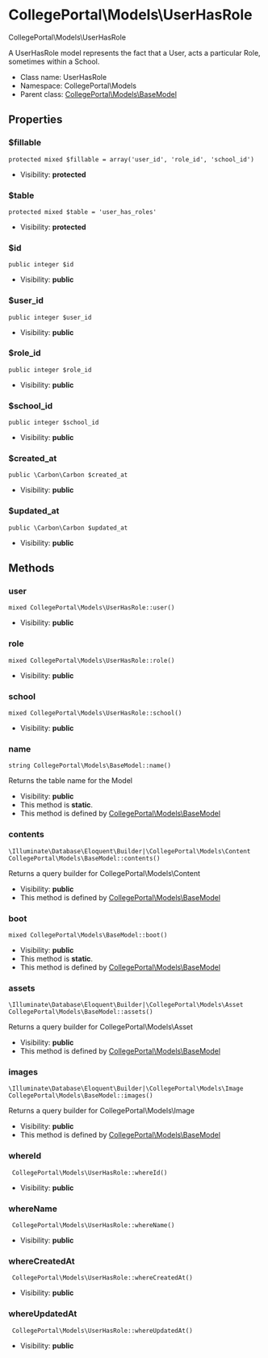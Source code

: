 CollegePortal\Models\UserHasRole
===============

CollegePortal\Models\UserHasRole

A UserHasRole model represents the fact that a User,
 acts a particular Role, sometimes within a School.


* Class name: UserHasRole
* Namespace: CollegePortal\Models
* Parent class: [CollegePortal\Models\BaseModel](CollegePortal-Models-BaseModel.md)





Properties
----------


### $fillable

    protected mixed $fillable = array('user_id', 'role_id', 'school_id')





* Visibility: **protected**


### $table

    protected mixed $table = 'user_has_roles'





* Visibility: **protected**


### $id

    public integer $id





* Visibility: **public**


### $user_id

    public integer $user_id





* Visibility: **public**


### $role_id

    public integer $role_id





* Visibility: **public**


### $school_id

    public integer $school_id





* Visibility: **public**


### $created_at

    public \Carbon\Carbon $created_at





* Visibility: **public**


### $updated_at

    public \Carbon\Carbon $updated_at





* Visibility: **public**


Methods
-------


### user

    mixed CollegePortal\Models\UserHasRole::user()





* Visibility: **public**




### role

    mixed CollegePortal\Models\UserHasRole::role()





* Visibility: **public**




### school

    mixed CollegePortal\Models\UserHasRole::school()





* Visibility: **public**




### name

    string CollegePortal\Models\BaseModel::name()

Returns the table name for the Model



* Visibility: **public**
* This method is **static**.
* This method is defined by [CollegePortal\Models\BaseModel](CollegePortal-Models-BaseModel.md)




### contents

    \Illuminate\Database\Eloquent\Builder|\CollegePortal\Models\Content CollegePortal\Models\BaseModel::contents()

Returns a query builder for CollegePortal\Models\Content



* Visibility: **public**
* This method is defined by [CollegePortal\Models\BaseModel](CollegePortal-Models-BaseModel.md)




### boot

    mixed CollegePortal\Models\BaseModel::boot()





* Visibility: **public**
* This method is **static**.
* This method is defined by [CollegePortal\Models\BaseModel](CollegePortal-Models-BaseModel.md)




### assets

    \Illuminate\Database\Eloquent\Builder|\CollegePortal\Models\Asset CollegePortal\Models\BaseModel::assets()

Returns a query builder for CollegePortal\Models\Asset



* Visibility: **public**
* This method is defined by [CollegePortal\Models\BaseModel](CollegePortal-Models-BaseModel.md)




### images

    \Illuminate\Database\Eloquent\Builder|\CollegePortal\Models\Image CollegePortal\Models\BaseModel::images()

Returns a query builder for CollegePortal\Models\Image



* Visibility: **public**
* This method is defined by [CollegePortal\Models\BaseModel](CollegePortal-Models-BaseModel.md)




### whereId

     CollegePortal\Models\UserHasRole::whereId()





* Visibility: **public**




### whereName

     CollegePortal\Models\UserHasRole::whereName()





* Visibility: **public**




### whereCreatedAt

     CollegePortal\Models\UserHasRole::whereCreatedAt()





* Visibility: **public**




### whereUpdatedAt

     CollegePortal\Models\UserHasRole::whereUpdatedAt()





* Visibility: **public**



